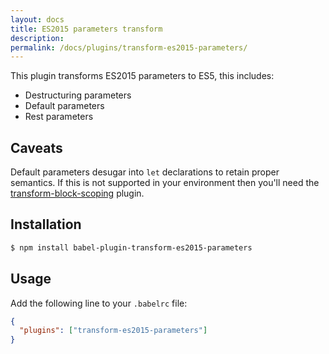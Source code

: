```yaml
---
layout: docs
title: ES2015 parameters transform
description:
permalink: /docs/plugins/transform-es2015-parameters/
---
```


This plugin transforms ES2015 parameters to ES5, this includes:

 - Destructuring parameters
 - Default parameters
 - Rest parameters

## Caveats

Default parameters desugar into `let` declarations to retain proper semantics. If this is
not supported in your environment then you'll need the
[transform-block-scoping](/docs/plugins/transform-blocks-scoping) plugin.

## Installation

```sh
$ npm install babel-plugin-transform-es2015-parameters
```

## Usage

Add the following line to your `.babelrc` file:

```json
{
  "plugins": ["transform-es2015-parameters"]
}
```
